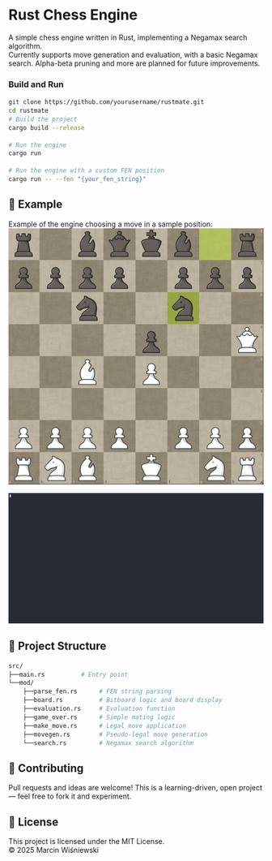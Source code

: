 #  Rust Chess Engine


A simple chess engine written in Rust, implementing a Negamax search algorithm.  
Currently supports move generation and evaluation, with a basic Negamax search. Alpha-beta pruning and more are planned for future improvements.

### Build and Run

```bash
git clone https://github.com/yourusername/rustmate.git
cd rustmate
# Build the project
cargo build --release

# Run the engine
cargo run

# Run the engine with a custom FEN position
cargo run -- --fen "{your_fen_string}"
```
## 📄 Example
Example of the engine choosing a move in a sample position:
![scholars mate](assets/image.png)

![Chess Engine Demo](assets/rust_chess.gif)

## 🧱 Project Structure

```bash
src/
├──main.rs          # Entry point
└──mod/
    ├──parse_fen.rs      # FEN string parsing
    ├──board.rs          # Bitboard logic and board display
    ├──evaluation.rs     # Evaluation function
    ├──game_over.rs      # Simple mating logic
    ├──make_move.rs      # Legal move application
    ├──movegen.rs        # Pseudo-legal move generation
    └──search.rs         # Negamax search algorithm

```

## 🤝 Contributing

Pull requests and ideas are welcome! This is a learning-driven, open project — feel free to fork it and experiment.
## 📝 License

This project is licensed under the MIT License.  
© 2025 Marcin Wiśniewski